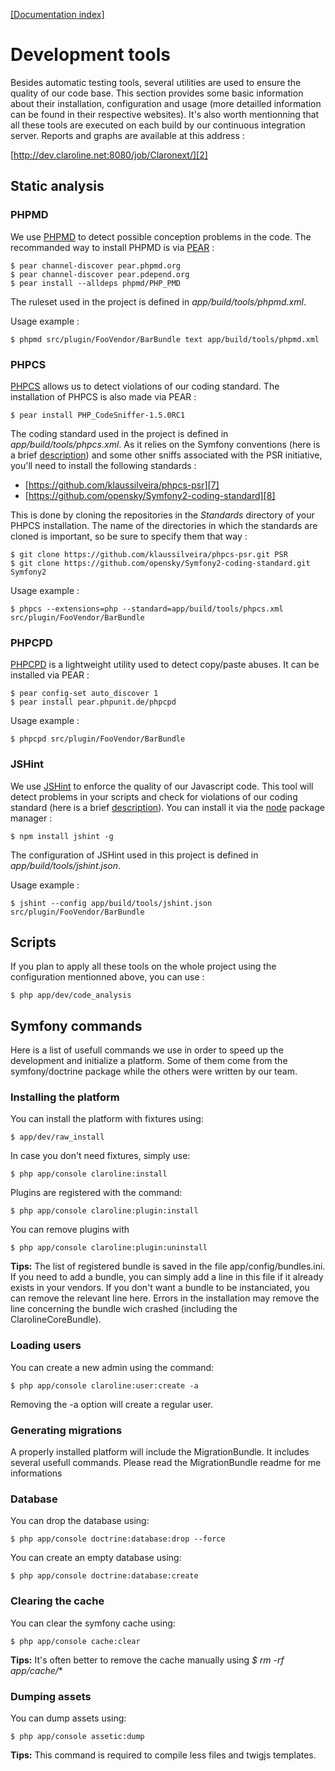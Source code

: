 [[Documentation index]][1]

Development tools
=================

Besides automatic testing tools, several utilities are used to ensure the quality of
our code base. This section provides some basic information about their installation,
configuration and usage (more detailled information can be found in their respective
websites). It's also worth mentionning that all these tools are executed on each build
by our continuous integration server. Reports and graphs are available at this address :

[http://dev.claroline.net:8080/job/Claronext/][2]

Static analysis
---------------

### PHPMD

We use [PHPMD][3] to detect possible conception problems in the code. The recommanded
way to install PHPMD is via [PEAR][4] :

    $ pear channel-discover pear.phpmd.org
    $ pear channel-discover pear.pdepend.org
    $ pear install --alldeps phpmd/PHP_PMD

The ruleset used in the project is defined in *app/build/tools/phpmd.xml*.

Usage example :

    $ phpmd src/plugin/FooVendor/BarBundle text app/build/tools/phpmd.xml

### PHPCS

[PHPCS][5] allows us to detect violations of our coding standard. The installation
of PHPCS is also made via PEAR :

    $ pear install PHP_CodeSniffer-1.5.0RC1

The coding standard used in the project is defined in *app/build/tools/phpcs.xml*. As it
relies on the Symfony conventions (here is a brief [description][6]) and some other sniffs
associated with the PSR initiative,
you'll need to install the following standards :

- [https://github.com/klaussilveira/phpcs-psr][7]
- [https://github.com/opensky/Symfony2-coding-standard][8]

This is done by cloning the repositories in the *Standards* directory of your PHPCS
installation. The name of the directories in which the standards are cloned is important,
so be sure to specify them that way :

    $ git clone https://github.com/klaussilveira/phpcs-psr.git PSR
    $ git clone https://github.com/opensky/Symfony2-coding-standard.git Symfony2

Usage example :

    $ phpcs --extensions=php --standard=app/build/tools/phpcs.xml src/plugin/FooVendor/BarBundle

### PHPCPD

[PHPCPD][9] is a lightweight utility used to detect copy/paste abuses. It can be installed
via PEAR :

    $ pear config-set auto_discover 1
    $ pear install pear.phpunit.de/phpcpd

Usage example :

    $ phpcpd src/plugin/FooVendor/BarBundle

### JSHint

We use [JSHint][10] to enforce the quality of our Javascript code. This tool will detect problems
in your scripts and check for violations of our coding standard (here is a brief [description][11]).
You can install it via the [node][12] package manager :

    $ npm install jshint -g

The configuration of JSHint used in this project is defined in *app/build/tools/jshint.json*.

Usage example :

    $ jshint --config app/build/tools/jshint.json src/plugin/FooVendor/BarBundle

Scripts
-------

If you plan to apply all these tools on the whole project using the configuration mentionned
above, you can use :

    $ php app/dev/code_analysis


[1]:  ../index.md
[2]:  http://dev.claroline.net:8080/job/Claronext/
[3]:  http://phpmd.org/
[4]:  http://pear.php.net/
[5]:  http://pear.php.net/package/PHP_CodeSniffer
[6]:  http://symfony.com/doc/current/contributing/code/standards.html
[7]:  https://github.com/klaussilveira/phpcs-psr
[8]:  https://github.com/opensky/Symfony2-coding-standard
[9]:  https://github.com/sebastianbergmann/phpcpd
[10]: http://www.jshint.com/
[11]: http://javascript.crockford.com/code.html
[12]: http://nodejs.org/

## Symfony commands

Here is a list of usefull commands we use in order to speed up the development and initialize a platform. Some of them come from the symfony/doctrine package while the others were written by our team.

### Installing the platform

You can install the platform with fixtures using:

    $ app/dev/raw_install

In case you don't need fixtures, simply use:

    $ php app/console claroline:install

Plugins are registered with the command:

    $ php app/console claroline:plugin:install

You can remove plugins with

    $ php app/console claroline:plugin:uninstall

**Tips:** The list of registered bundle is saved in the file app/config/bundles.ini. If you need to add a bundle, you can simply add a line in this file if it already exists in your vendors. If you don't want a bundle to be instanciated, you can remove the relevant line here. Errors in the installation may remove the line concerning the bundle wich crashed (including the ClarolineCoreBundle).

### Loading users

You can create a new admin using the command:

    $ php app/console claroline:user:create -a

Removing the -a option will create a regular user.

### Generating migrations

A properly installed platform will include the MigrationBundle. It includes several usefull commands.
Please read the MigrationBundle readme for me informations

### Database

You can drop the database using:

    $ php app/console doctrine:database:drop --force

You can create an empty database using:

    $ php app/console doctrine:database:create

### Clearing the cache

You can clear the symfony cache using:

    $ php app/console cache:clear

**Tips:** It's often better to remove the cache manually using *$ rm -rf app/cache/**

### Dumping assets

You can dump assets using:

    $ php app/console assetic:dump

**Tips:** This command is required to compile less files and twigjs templates.